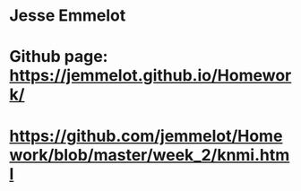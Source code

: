 # Jesse Emmelot
# Github page: https://jemmelot.github.io/Homework/
# https://github.com/jemmelot/Homework/blob/master/week_2/knmi.html
